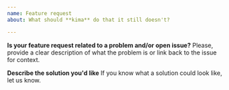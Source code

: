 ```yaml
---
name: Feature request
about: What should **kima** do that it still doesn't?

---
```


**Is your feature request related to a problem and/or open issue?**
Please, provide a clear description of what the problem is or link back to the issue for context.

**Describe the solution you'd like**
If you know what a solution could look like, let us know.
